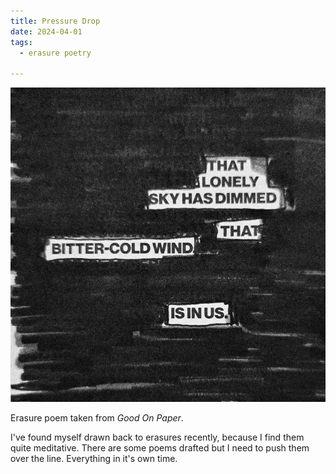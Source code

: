 ```yaml
---
title: Pressure Drop
date: 2024-04-01
tags:
  - erasure poetry

---
```

<img src="/assets/images/articles/2024/pressure.jpeg" alt="erasure poem: That lonely sky has dimmed./ That bitter cold wind is in us" title="shiver of not quite summer rattles through me, storm approaching." class="responsive">

Erasure poem taken from *Good On Paper*.

I've  found myself drawn back to erasures recently, because I find them quite meditative. There are some poems drafted but I need to push them over the line. Everything in it's own time.